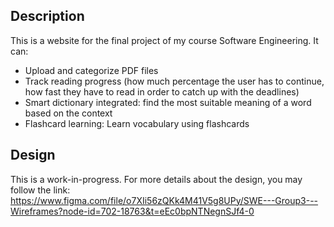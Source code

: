 ## Description

This is a website for the final project of my course Software Engineering. It can:
- Upload and categorize PDF files
- Track reading progress (how much percentage the user has to continue, how fast they have to read in order to catch up with the deadlines)
- Smart dictionary integrated: find the most suitable meaning of a word based on the context
- Flashcard learning: Learn vocabulary using flashcards

## Design
This is a work-in-progress. For more details about the design, you may follow the link: https://www.figma.com/file/o7XIi56zQKk4M41V5g8UPy/SWE---Group3---Wireframes?node-id=702-18763&t=eEc0bpNTNegnSJf4-0
